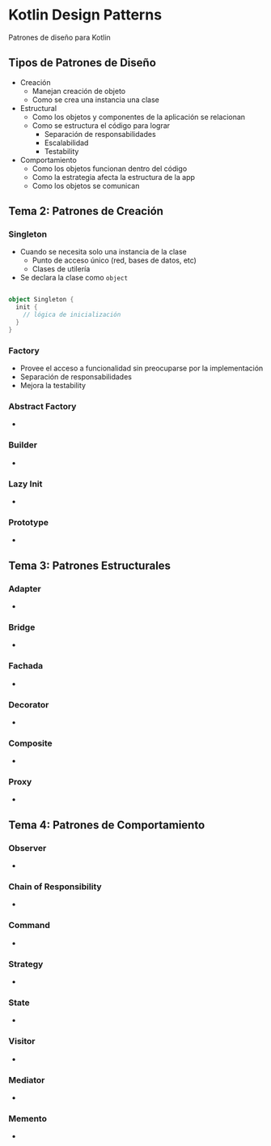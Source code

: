 # Kotlin Design Patterns

Patrones de diseño para Kotlin

## Tipos de Patrones de Diseño

- Creación
  - Manejan creación de objeto
  - Como se crea una instancia una clase
- Estructural
  - Como los objetos y componentes de la aplicación se relacionan
  - Como se estructura el código para lograr
    - Separación de responsabilidades
    - Escalabilidad
    - Testability
- Comportamiento
  - Como los objetos funcionan dentro del código
  - Como la estrategia afecta la estructura de la app
  - Como los objetos se comunican

## Tema 2: Patrones de Creación

### Singleton

- Cuando se necesita solo una instancia de la clase
  - Punto de acceso único (red, bases de datos, etc)
  - Clases de utilería
- Se declara la clase como `object`

```kotlin 

object Singleton {
  init {
    // lógica de inicialización
  }
}
```

### Factory
- Provee el acceso a funcionalidad sin preocuparse por la implementación
- Separación de responsabilidades
- Mejora la testability

### Abstract Factory
-

### Builder
-

### Lazy Init
-

### Prototype
-

## Tema 3: Patrones Estructurales

### Adapter
-

### Bridge
-

### Fachada
-

### Decorator
-

### Composite
-

### Proxy
-

## Tema 4: Patrones de Comportamiento

### Observer

-

### Chain of Responsibility

-

### Command

-

### Strategy

-

### State

-

### Visitor

-

### Mediator

-

### Memento

-

